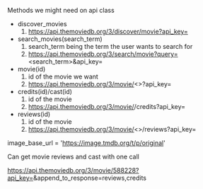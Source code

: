 Methods we might need on api class
- discover_movies
    1. https://api.themoviedb.org/3/discover/movie?api_key=
- search_movies(search_term)
    1. search_term being the term the user wants to search for
    1. https://api.themoviedb.org/3/search/movie?query=<search_term>&api_key=
- movie(id)
    1. id of the movie we want
    1. https://api.themoviedb.org/3/movie/<>?api_key=
- credits(id)/cast(id)
    1. id of the movie
    1. https://api.themoviedb.org/3/movie/<id>/credits?api_key=
- reviews(id)
    1. id of the movie
    1. https://api.themoviedb.org/3/movie/<>/reviews?api_key=

image_base_url = 'https://image.tmdb.org/t/p/original'

Can get movie reviews and cast with one call

https://api.themoviedb.org/3/movie/588228?api_key=<key>&append_to_response=reviews,credits
